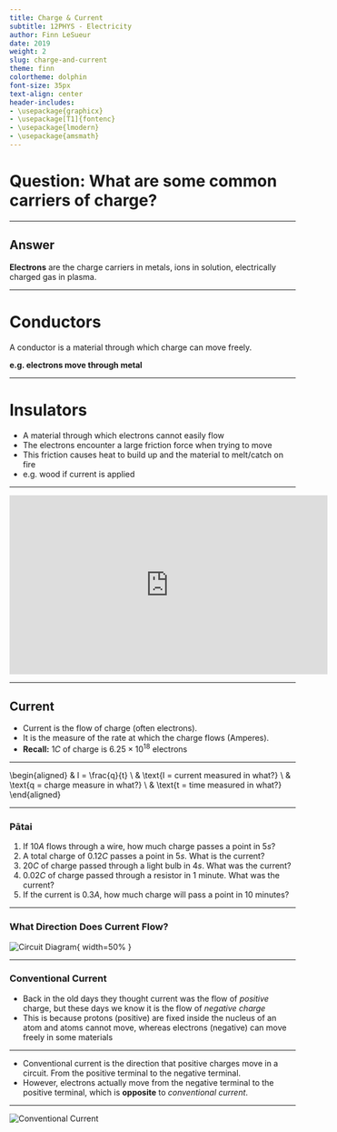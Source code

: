 ```yaml
---
title: Charge & Current
subtitle: 12PHYS - Electricity
author: Finn LeSueur
date: 2019
weight: 2
slug: charge-and-current
theme: finn
colortheme: dolphin
font-size: 35px
text-align: center
header-includes:
- \usepackage{graphicx}
- \usepackage[T1]{fontenc}
- \usepackage{lmodern}
- \usepackage{amsmath}
---
```


# Question: What are some common carriers of charge?

---

## Answer

__Electrons__ are the charge carriers in metals, ions in solution, electrically charged gas in plasma.

---

# Conductors

A conductor is a material through which charge can move freely.

__e.g. electrons move through metal__

---

# Insulators

- A material through which electrons cannot easily flow
- The electrons encounter a large friction force when trying to move
- This friction causes heat to build up and the material to melt/catch on fire
- e.g. wood if current is applied

---

<iframe width="560" height="315" src="https://www.youtube.com/embed/cm8Ok1oJjRw" frameborder="0" allow="accelerometer; autoplay; encrypted-media; gyroscope; picture-in-picture" allowfullscreen></iframe>

---

## Current

- Current is the flow of charge (often electrons).
- It is the measure of the rate at which the charge flows (Amperes).
- __Recall:__ $1C$ of charge is $6.25\times10^{18}$ electrons

---

\begin{aligned}
    & I = \frac{q}{t} \\
    & \text{I = current measured in what?} \\
    & \text{q = charge measure in what?} \\
    & \text{t = time measured in what?}
\end{aligned}

---

### Pātai

1. If $10A$ flows through a wire, how much charge passes a point in $5s$?
2. A total charge of $0.12C$ passes a point in $5s$. What is the current?
3. $20C$ of charge passed through a light bulb in $4s$. What was the current?
4. $0.02C$ of charge passed through a resistor in 1 minute. What was the current?
5. If the current is $0.3A$, how much charge will pass a point in 10 minutes?

---

### What Direction Does Current Flow?

![Circuit Diagram](../assets/3-current.jpg "Circuit Diagram"){ width=50% }

---

### Conventional Current

- Back in the old days they thought current was the flow of _positive_ charge, but these days we know it is the flow of _negative charge_
- This is because protons (positive) are fixed inside the nucleus of an atom and atoms cannot move, whereas electrons (negative) can move freely in some materials

---

- Conventional current is the direction that positive charges move in a circuit. From the positive terminal to the negative terminal.
- However, electrons actually move from the negative terminal to the positive terminal, which is __opposite__ to _conventional current_.

---

![Conventional Current](../assets/conventional-current.png "Conventional Current")
